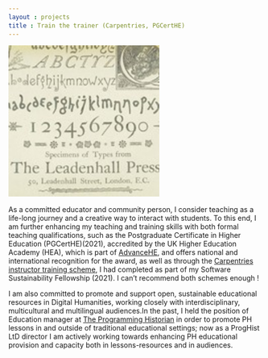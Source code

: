 ```yaml
---
layout : projects
title : Train the trainer (Carpentries, PGCertHE)
---
```


<a href="https://www.flickr.com/photos/britishlibrary/11204248545/in/photolist-i55GK4-hKQE9D-hKRPrH-hKRafL-hKQHuB-hKR7gE-hKN58Y-hKRuJ3-hKRzU3-hKRVGD-hKRars-hKRQyc-hKRU9D-hNzAzX-hKQQdX-i6oP1X-hLoJgw-hKRQMt-hL1n4p-hKRtvw-hKRTHP-i6oQBT-hKQJNP-hKRBzN-hKQCVr-hKQDrr-hKRLWx-hKRynW-hKRSrR-hKQDTt-hKRsH9-hKQLAg-hKQPQn-hKRfHj-hKQNXF-hKQDNZ-hKRTPv-hKR4SS-hKRuTm-hKQCRZ-hKQEz8-hKRPPB-hKRDSJ-hKRBbb-hKR7T1-hKQQCV-i6of7n-hKQEWF-hKRe8A-hKRAmf"> <img src="../images/training.jpg" width="300"/> </a>


As a committed educator and community person, I consider teaching as a life-long journey and a creative way to interact with students. To this end, I am further enhancing my teaching and training skills with both formal teaching qualifications, such as the Postgraduate Certificate in Higher Education (PGCertHE)(2021), accredited by the UK Higher Education Academy (HEA), which is part of <a href="https://www.advance-he.ac.uk/fellowship"> AdvanceHE</a>, and offers national and international recognition for the award, as well as through the <a href="https://carpentries.github.io/instructor-training/">Carpentries instructor training scheme</a>, I had completed as part of my Software Sustainability Fellowship (2021). I can’t recommend both schemes enough !

I am also committed to promote and support open, sustainable educational resources in Digital Humanities, working closely with interdisciplinary, multicultural and multilingual audiences.In the past, I held the position of Education manager at <a href="https://programminghistorian.org">The Programming Historian</a> in order to promote PH lessons in and outside of traditional educational settings; now as a ProgHist LtD director I am actively working towards enhancing PH educational provision and capacity both in lessons-resources and in audiences.               
